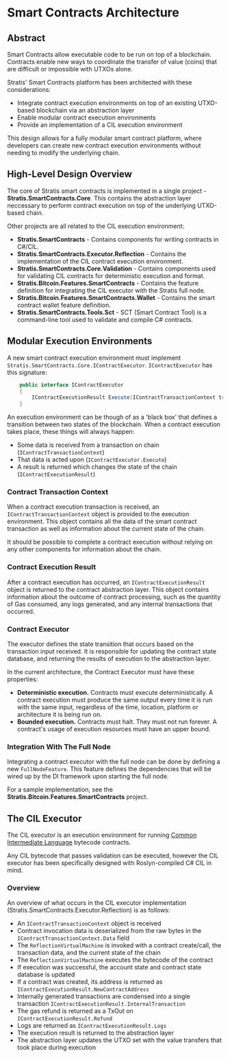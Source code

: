 # Smart Contracts Architecture

## Abstract

Smart Contracts allow executable code to be run on top of a blockchain. Contracts enable new ways to coordinate the transfer of value (coins) that are difficult or impossible with UTXOs alone.

Stratis' Smart Contracts platform has been architected with these considerations:
- Integrate contract execution environments on top of an existing UTXO-based blockchain via an abstraction layer
- Enable modular contract execution environments
- Provide an implementation of a CIL execution environment

This design allows for a fully modular smart contract platform, where developers can create new contract execution environments without needing to modify the underlying chain.

## High-Level Design Overview

The core of Stratis smart contracts is implemented in a single project - **Stratis.SmartContracts.Core**. This contains the abstraction layer neccessary to perform contract execution on top of the underlying UTXO-based chain.

Other projects are all related to the CIL execution environment:
* **Stratis.SmartContracts** - Contains components for writing contracts in C#/CIL.
* **Stratis.SmartContracts.Executor.Reflection** - Contains the implementation of the CIL contract execution environment.
* **Stratis.SmartContracts.Core.Validation** - Contains components used for validating CIL contracts for deterministic execution and format.
* **Stratis.Bitcoin.Features.SmartContracts** - Contains the feature definition for integrating the CIL executor with the Stratis full node.
* **Stratis.Bitcoin.Features.SmartContracts.Wallet** - Contains the smart contract wallet feature definition.
* **Stratis.SmartContracts.Tools.Sct** - SCT (Smart Contract Tool) is a command-line tool used to validate and compile C# contracts.

## Modular Execution Environments

A new smart contract execution environment must implement `Stratis.SmartContracts.Core.IContractExecutor`. `IContractExecutor` has this signature:

``` csharp
    public interface IContractExecutor
    {
        IContractExecutionResult Execute(IContractTransactionContext transactionContext);
    }
```

An execution environment can be though of as a 'black box' that defines a transition between two states of the blockchain. When a contract execution takes place, these things will always happen:
* Some data is received from a transaction on chain (`IContractTransactionContext`)
* That data is acted upon (`IContractExecutor.Execute`)
* A result is returned which changes the state of the chain (`IContractExecutionResult`)

### Contract Transaction Context

When a contract execution transaction is received, an `IContractTransactionContext` object is provided to the execution environment. This object contains all the data of the smart contract transaction as well as information about the current state of the chain.

It should be possible to complete a contract execution without relying on any other components for information about the chain.

### Contract Execution Result

After a contract execution has occurred, an `IContractExecutionResult` object is returned to the contract abstraction layer. This object contains information about the outcome of contract processing, such as the quantity of Gas consumed, any logs generated, and any internal transactions that occurred.

### Contract Executor

The executor defines the state transition that occurs based on the transaction input received. It is responsible for updating the contract state database, and returning the results of execution to the abstraction layer.

In the current architecture, the Contract Executor must have these properties:
* **Deterministic execution.** Contracts must execute deterministically. A contract execution must produce the same output every time it is run with the same input, regardless of the time, location, platform or architecture it is being run on.
* **Bounded execution.** Contracts must halt. They must not run forever. A contract's usage of execution resources must have an upper bound.

### Integration With The Full Node

Integrating a contract executor with the full node can be done by defining a new `FullNodeFeature`. This feature defines the dependencies that will be wired up by the DI framework upon starting the full node.

For a sample implementation, see the **Stratis.Bitcoin.Features.SmartContracts** project.

## The CIL Executor

The CIL executor is an execution environment for running [Common Intermediate Language](https://en.wikipedia.org/wiki/Common_Intermediate_Language) bytecode contracts.

Any CIL bytecode that passes validation can be executed, however the CIL executor has been specifically designed with Roslyn-compiled C# CIL in mind.

### Overview

An overview of what occurs in the CIL executor implementation (Stratis.SmartContracts.Executor.Reflection) is as follows: 

* An `IContractTransactionContext` object is received
* Contract invocation data is deserialized from the raw bytes in the `IContractTransactionContext.Data` field
* The `ReflectionVirtualMachine` is invoked with a contract create/call, the transaction data, and the current state of the chain
* The `ReflectionVirtualMachine` executes the bytecode of the contract
* If execution was successful, the account state and contract state database is updated
* If a contract was created, its address is returned as `IContractExecutionResult.NewContractAddress`
* Internally generated transactions are condensed into a single transaction `IContractExecutionResult.InternalTransaction`
* The gas refund is returned as a TxOut on `IContractExecutionResult.Refund`
* Logs are returned as `IContractExecutionResult.Logs`
* The execution result is returned to the abstraction layer
* The abstraction layer updates the UTXO set with the value transfers that took place during execution